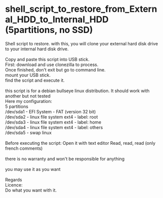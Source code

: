 # shell_script_to_restore_from_External_HDD_to_Internal_HDD (5partitions, no SSD)

Shell script to restore. with this, you will clone your external hard disk drive to your internal hard disk drive.<br>
<br>
Copy and paste this script into USB stick.<br>
First: download and use clonezilla to process.<br>
Once finished, don't exit but go to command line.<br>
mount your USB stick.<br>
find the script and execute it.<br>
<br>
this script is for a debian bullseye linux distribution. It should work with another but not tested<br>
Here my configuration:<br>
5 partitions<br>
/dev/sda1 - EFI System - FAT (version 32 bit)<br>
/dev/sda2 - linux file system ext4 - label: root<br>
/dev/sda3 - linux file system ext4 - label: home<br>
/dev/sda4 - linux file system ext4 - label: others<br>
/dev/sda5 - swap linux<br>
<br>
Before executing the script: Open it with text editor Read, read, read (only french comments)<br>
<br>
there is no warranty and won't be responsible for anything<br>
<br>
you may use it as you want<br>
<br>
Regards<br>
Licence:<br>
Do what you want with it.
